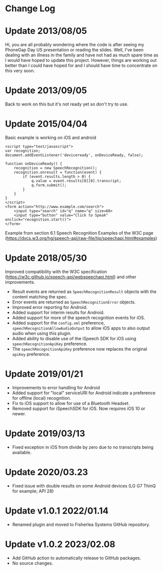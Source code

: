 # Change Log

# Update 2013/08/05

Hi, you are all probably wondering where the code is after seeing my PhoneGap Day US presentation or reading the slides.
Well, I've been dealing with an illness in the family and have not had as much spare time as I would have hoped to update this project.
However, things are working out better than I could have hoped for and I should have time to concentrate on this very soon.

# Update 2013/09/05

Back to work on this but it's not ready yet so don't try to use.

# Update 2015/04/04

Basic example is working on iOS and android

```
<script type="text/javascript">
var recognition;
document.addEventListener('deviceready', onDeviceReady, false);

function onDeviceReady() {
    recognition = new SpeechRecognition();
    recognition.onresult = function(event) {
        if (event.results.length > 0) {
            q.value = event.results[0][0].transcript;
            q.form.submit();
        }
    }
}
</script>
<form action="http://www.example.com/search">
    <input type="search" id="q" name="q" size=60>
    <input type="button" value="Click to Speak" onclick="recognition.start()">
</form>
```

Example from section 6.1 Speech Recognition Examples of the W3C page
(https://dvcs.w3.org/hg/speech-api/raw-file/tip/speechapi.html#examples)

# Update 2018/05/30

Improved compatibility with the W3C specification (https://w3c.github.io/speech-api/webspeechapi.html) and other improvements.

-   Result events are returned as `SpeechRecognitionResult` objects with the content matching the spec.
-   Error events are returned as `SpeechRecognitionError` objects.
-   Improved error reporting for Android.
-   Added support for interim results for Android.
-   Added support for more of the speech recognition events for iOS.
-   Added support for the `config.xml` preference, `speechRecognitionAllowAudioOutput` to allow iOS apps to also output audio when using this plugin.
-   Added ability to disable use of the iSpeech SDK for iOS using `speechRecognitionApiKey` preference.
-   The `speechRecognitionApiKey` preference now replaces the original `apiKey` preference.

# Update 2019/01/21

-   Improvements to error handling for Android
-   Added support for "local" serviceURI for Android indicate a preference for offline (local) recognition.
-   Fix to iOS support to allow for use of a Bluetooth Headset.
-   Removed support for iSpeechSDK for iOS. Now requires iOS 10 or newer.

# Update 2019/03/13

-   Fixed exception in iOS from divide by zero due to no transcripts being available.

# Update 2020/03.23

-   Fixed issue with double results on some Android devices (LG G7 ThinQ for example; API 28)

# Update v1.0.1 2022/01.14

-   Renamed plugin and moved to Fisherlea Systems GitHub repository.

# Update v1.0.2 2023/02.08

-   Add GitHub action to automatically release to GitHub packages.
-   No source changes.
